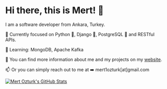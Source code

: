# Hi there, this is Mert! 👋

I am a software developer from Ankara, Turkey.

🔭 Currently focused on Python 🐍, Django 🦄, PostgreSQL 🐘 and RESTful APIs.

🌱 Learning: MongoDB, Apache Kafka

💬 You can find more information about me and my projects on my [website](https://www.mertozturk.org/).

📫 Or you can simply reach out to me at ➡️ mert1ozturk[at]gmail.com


<!--
**mrmertozturk/mrmertozturk** is a ✨ _special_ ✨ repository because its `README.md` (this file) appears on your GitHub profile.

Here are some ideas to get you started:

- 🔭 I’m currently working on ...
- 🌱 I’m currently learning ...
- 👯 I’m looking to collaborate on ...
- 🤔 I’m looking for help with ...
- 💬 Ask me about ...
- 📫 How to reach me: ...
- 😄 Pronouns: ...
- ⚡ Fun fact: ...
-->


[![Mert Ozturk's GitHub Stats](https://github-readme-stats.vercel.app/api?username=mrmertozturk)](https://github.com/anuraghazra/github-readme-stats)
